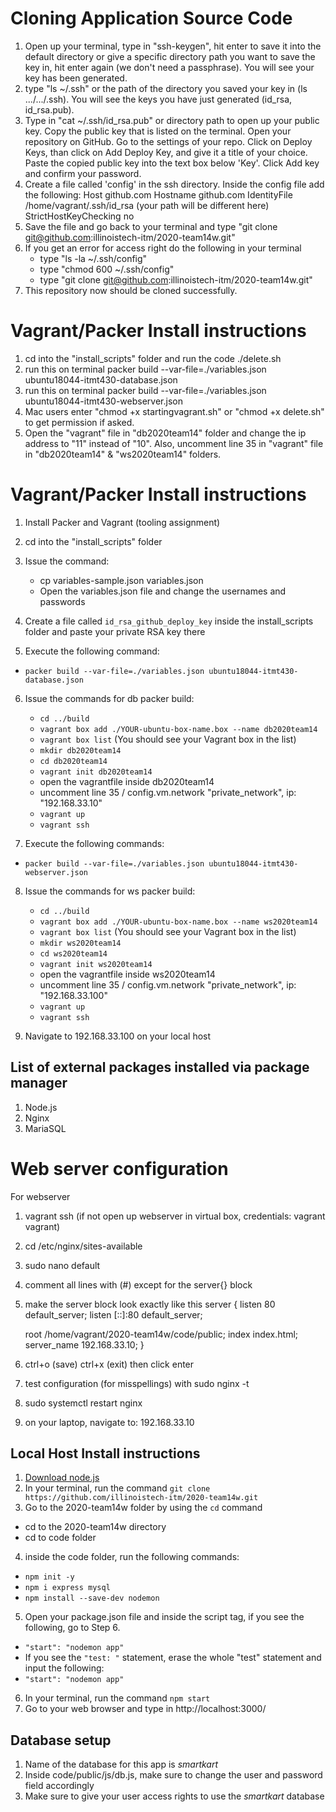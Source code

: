 # Cloning Application Source Code

1. Open up your terminal, type in "ssh-keygen", hit enter to save it into the default directory or give a specific directory path you want to save the key in, hit enter again (we don't need a passphrase). You will see your key has been generated.
2. type "ls ~/.ssh" or the path of the directory you saved your key in (ls .../.../.ssh). You will see the keys you have just generated (id_rsa, id_rsa.pub).  
3. Type in "cat ~/.ssh/id_rsa.pub" or directory path to open up your public key. Copy the public key that is listed on the terminal. Open your repository on GitHub. Go to the settings of your repo. Click on Deploy Keys, than click on Add Deploy Key, and give it a title of your choice. Paste the copied public key into the text box below 'Key'. Click Add key and confirm your password. 
4. Create a file called 'config' in the ssh directory. Inside the config file add the following:
Host github.com
Hostname github.com
IdentityFile /home/vagrant/.ssh/id_rsa (your path will be different here)
StrictHostKeyChecking no
5. Save the file and go back to your terminal and type "git clone git@github.com:illinoistech-itm/2020-team14w.git"
6. If you get an error for access right do the following in your terminal
    * type "ls -la ~/.ssh/config"
    * type "chmod 600 ~/.ssh/config"
    * type "git clone git@github.com:illinoistech-itm/2020-team14w.git"
7. This repository now should be cloned successfully.

# Vagrant/Packer Install instructions

1. cd into the "install_scripts" folder and run the code ./delete.sh
2. run this on terminal packer build --var-file=./variables.json ubuntu18044-itmt430-database.json
3. run this on terminal packer build --var-file=./variables.json ubuntu18044-itmt430-webserver.json
4. Mac users enter "chmod +x startingvagrant.sh" or "chmod +x delete.sh" to get permission if asked.
5. Open the "vagrant" file in "db2020team14" folder and change the ip address to "11" instead of "10". Also, uncomment line 35 in "vagrant" file in "db2020team14" & "ws2020team14" folders.

# Vagrant/Packer Install instructions 

1. Install Packer and Vagrant (tooling assignment)
2. cd into the "install_scripts" folder
3. Issue the command:
    * cp variables-sample.json variables.json
    * Open the variables.json file and change the usernames and passwords 
4. Create a file called `id_rsa_github_deploy_key` inside the install_scripts folder and paste your private RSA key there

5. Execute the following command: 
* `packer build --var-file=./variables.json ubuntu18044-itmt430-database.json`

6. Issue the commands for db packer build:
    * `cd ../build`
    * `vagrant box add ./YOUR-ubuntu-box-name.box --name db2020team14`
    * `vagrant box list` (You should see your Vagrant box in the list)
    * `mkdir db2020team14`
    * `cd db2020team14`
    * `vagrant init db2020team14`
    * open the vagrantfile inside db2020team14
    * uncomment line 35 / config.vm.network "private_network", ip: "192.168.33.10"
    * `vagrant up`
    * `vagrant ssh`
    
7. Execute the following commands: 
* `packer build --var-file=./variables.json ubuntu18044-itmt430-webserver.json`

8. Issue the commands for ws packer build:
    * `cd ../build`
    * `vagrant box add ./YOUR-ubuntu-box-name.box --name ws2020team14`
    * `vagrant box list` (You should see your Vagrant box in the list)
    * `mkdir ws2020team14`
    * `cd ws2020team14`
    * `vagrant init ws2020team14`
    * open the vagrantfile inside ws2020team14
    * uncomment line 35 / config.vm.network "private_network", ip: "192.168.33.100"
    * `vagrant up`
    * `vagrant ssh`
    
8. Navigate to 192.168.33.100 on your local host

## List of external packages installed via package manager
1. Node.js
2. Nginx
3. MariaSQL

# Web server configuration
For webserver
1. vagrant ssh (if not open up webserver in virtual box, credentials: vagrant vagrant)
2. cd /etc/nginx/sites-available
3. sudo nano default
4. comment all lines with (#) except for the server{} block
5. make the server block look exactly like this
server {
	listen 80 default_server;
	listen [::]:80 default_server;

	root /home/vagrant/2020-team14w/code/public;
	index index.html;
	server_name 192.168.33.10;
}
6. ctrl+o (save)
   ctrl+x (exit) then click enter
7. test configuration (for misspellings) with
sudo nginx -t
8. sudo systemctl restart nginx
9. on your laptop, navigate to: 192.168.33.10

## Local Host Install instructions

1. [Download node.js](https://nodejs.org/en/) 
2. In your terminal, run the command `git clone https://github.com/illinoistech-itm/2020-team14w.git`
3.  Go to the 2020-team14w folder by using the `cd` command
* cd to the 2020-team14w directory
* cd to code folder
4. inside the code folder, run the following commands:
* `npm init -y`
* `npm i express mysql`
* `npm install --save-dev nodemon` 

5. Open your package.json file and inside the script tag, if you see the following, go to Step 6.
* `"start": "nodemon app"`
* If you see the `"test: "` statement, erase the whole "test" statement and input the following:
* `"start": "nodemon app"`

6. In your terminal, run the command `npm start`
7. Go to your web browser and type in http://localhost:3000/

## Database setup

1. Name of the database for this app is *smartkart*
2. Inside code/public/js/db.js, make sure to change the user and password field accordingly
3. Make sure to give your user access rights to use the *smartkart* database

